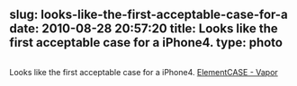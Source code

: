 slug: looks-like-the-first-acceptable-case-for-a
date: 2010-08-28 20:57:20
title: Looks like the first acceptable case for a iPhone4. 
type: photo
---

<a href="http://www.elementcase.com/iphone4.html"><img src="{{@asset.url swerner/tumblr/2010-08-28-looks-like-the-first-acceptable-case-for-a-9c60bcbbb5.jpeg}}" alt=""/></a>

Looks like the first acceptable case for a iPhone4. [ElementCASE - Vapor](http://www.elementcase.com/iphone4.html)
